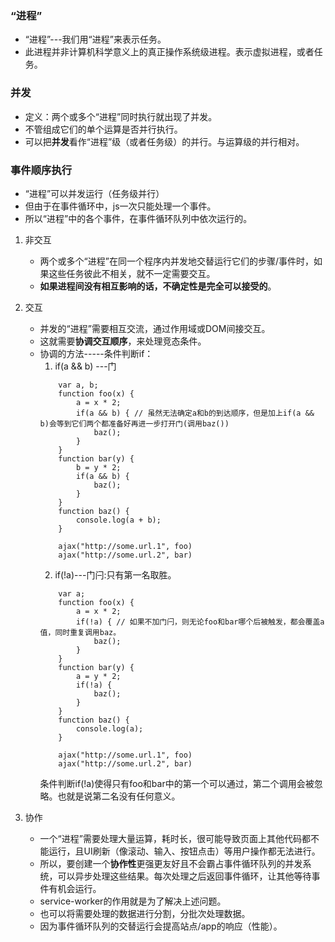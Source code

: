 ### “进程”
* “进程”---我们用“进程”来表示任务。
* 此进程并非计算机科学意义上的真正操作系统级进程。表示虚拟进程，或者任务。

### 并发
* 定义：两个或多个“进程”同时执行就出现了并发。
* 不管组成它们的单个运算是否并行执行。
* 可以把**并发**看作“进程”级（或者任务级）的并行。与运算级的并行相对。

### 事件顺序执行
* “进程”可以并发运行（任务级并行）
* 但由于在事件循环中，js一次只能处理一个事件。
* 所以“进程”中的各个事件，在事件循环队列中依次运行的。
 
1. 非交互
    * 两个或多个“进程”在同一个程序内并发地交替运行它们的步骤/事件时，如果这些任务彼此不相关，就不一定需要交互。
    * **如果进程间没有相互影响的话，不确定性是完全可以接受的**。

2. 交互
    * 并发的“进程”需要相互交流，通过作用域或DOM间接交互。
    * 这就需要**协调交互顺序**，来处理竞态条件。    
    * 协调的方法-----条件判断if：
        1. if(a && b) ---门
        ```
            var a, b;
            function foo(x) {
                a = x * 2;
                if(a && b) { // 虽然无法确定a和b的到达顺序，但是加上if(a && b)会等到它们两个都准备好再进一步打开门(调用baz())
                    baz();
                }
            }
            function bar(y) {
                b = y * 2;
                if(a && b) {
                    baz();
                }
            }
            function baz() {
                console.log(a + b);
            }

            ajax("http://some.url.1", foo)
            ajax("http://some.url.2", bar)
        ```
        2. if(!a)---门闩:只有第一名取胜。
        ```
            var a;
            function foo(x) {
                a = x * 2;
                if(!a) { // 如果不加门闩，则无论foo和bar哪个后被触发，都会覆盖a值，同时重复调用baz。
                    baz();
                }
            }
            function bar(y) {
                a = y * 2;
                if(!a) {
                    baz();
                }
            }
            function baz() {
                console.log(a);
            }

            ajax("http://some.url.1", foo)
            ajax("http://some.url.2", bar)
        ```
        条件判断if(!a)使得只有foo和bar中的第一个可以通过，第二个调用会被忽略。也就是说第二名没有任何意义。

3. 协作
    * 一个“进程”需要处理大量运算，耗时长，很可能导致页面上其他代码都不能运行，且UI刷新（像滚动、输入、按钮点击）等用户操作都无法进行。
    * 所以，要创建一个**协作性**更强更友好且不会霸占事件循环队列的并发系统，可以异步处理这些结果。每次处理之后返回事件循环，让其他等待事件有机会运行。
    * service-worker的作用就是为了解决上述问题。
    * 也可以将需要处理的数据进行分割，分批次处理数据。
    * 因为事件循环队列的交替运行会提高站点/app的响应（性能）。




